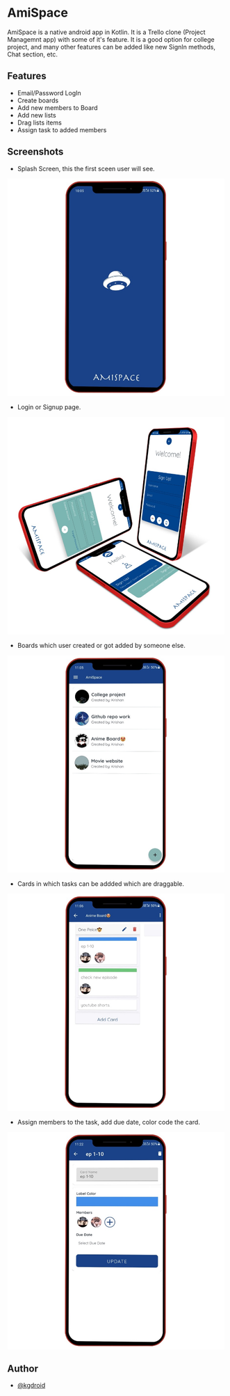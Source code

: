 # AmiSpace

AmiSpace is a native android app in Kotlin. It is a Trello clone (Project Managemnt app) with some of it's feature.
It is a good option for college project, and many other features can be added like new SignIn methods, Chat section, etc.

## Features

- Email/Password LogIn
- Create boards
- Add new members to Board
- Add new lists
- Drag lists items
- Assign task to added members


## Screenshots
- Splash Screen, this the first sceen user will see.
<img src="images/splash.jpeg" width="500" height="500">

- Login or Signup page.

<img src="images/login.jpeg" width="500" height="500">

- Boards which user created or got added by someone else.

<img src="images/boards.jpeg" width="500" height="500">

- Cards in which tasks can be addded which are draggable.

<img src="images/cards.jpeg" width="500" height="500">

- Assign members to the task, add due date, color code the card.

<img src="images/add_users.jpeg" width="500" height="500">



## Author

- [@kgdroid](https://github.com/kgdroid)
